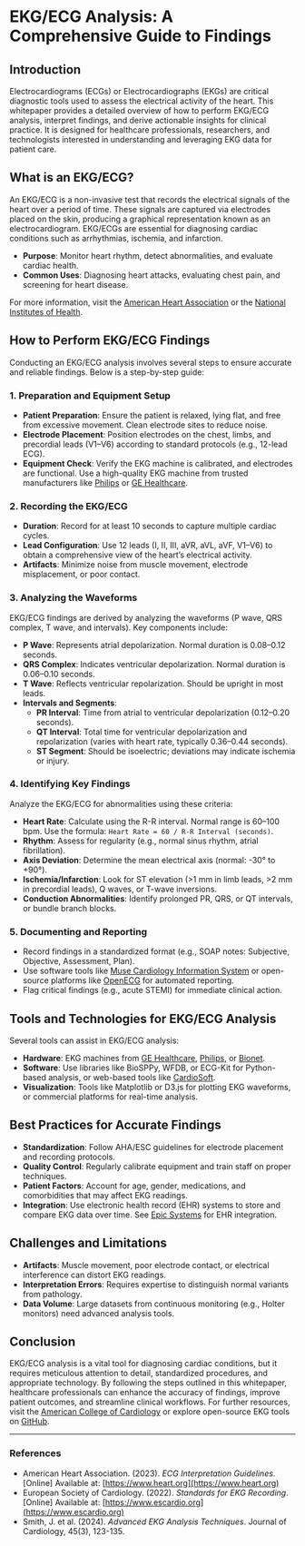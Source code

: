 # EKG/ECG Analysis: A Comprehensive Guide to Findings

## Introduction

Electrocardiograms (ECGs) or Electrocardiographs (EKGs) are critical diagnostic tools used to assess the electrical activity of the heart. This whitepaper provides a detailed overview of how to perform EKG/ECG analysis, interpret findings, and derive actionable insights for clinical practice. It is designed for healthcare professionals, researchers, and technologists interested in understanding and leveraging EKG data for patient care.

## What is an EKG/ECG?

An EKG/ECG is a non-invasive test that records the electrical signals of the heart over a period of time. These signals are captured via electrodes placed on the skin, producing a graphical representation known as an electrocardiogram. EKG/ECGs are essential for diagnosing cardiac conditions such as arrhythmias, ischemia, and infarction.

- **Purpose**: Monitor heart rhythm, detect abnormalities, and evaluate cardiac health.
- **Common Uses**: Diagnosing heart attacks, evaluating chest pain, and screening for heart disease.

For more information, visit the [American Heart Association](https://www.heart.org) or the [National Institutes of Health](https://www.nih.gov).

## How to Perform EKG/ECG Findings

Conducting an EKG/ECG analysis involves several steps to ensure accurate and reliable findings. Below is a step-by-step guide:

### 1. Preparation and Equipment Setup
- **Patient Preparation**: Ensure the patient is relaxed, lying flat, and free from excessive movement. Clean electrode sites to reduce noise.
- **Electrode Placement**: Position electrodes on the chest, limbs, and precordial leads (V1–V6) according to standard protocols (e.g., 12-lead ECG).
- **Equipment Check**: Verify the EKG machine is calibrated, and electrodes are functional. Use a high-quality EKG machine from trusted manufacturers like [Philips](https://www.philips.com) or [GE Healthcare](https://www.gehealthcare.com).

### 2. Recording the EKG/ECG
- **Duration**: Record for at least 10 seconds to capture multiple cardiac cycles.
- **Lead Configuration**: Use 12 leads (I, II, III, aVR, aVL, aVF, V1–V6) to obtain a comprehensive view of the heart’s electrical activity.
- **Artifacts**: Minimize noise from muscle movement, electrode misplacement, or poor contact.

### 3. Analyzing the Waveforms
EKG/ECG findings are derived by analyzing the waveforms (P wave, QRS complex, T wave, and intervals). Key components include:

- **P Wave**: Represents atrial depolarization. Normal duration is 0.08–0.12 seconds.
- **QRS Complex**: Indicates ventricular depolarization. Normal duration is 0.06–0.10 seconds.
- **T Wave**: Reflects ventricular repolarization. Should be upright in most leads.
- **Intervals and Segments**:
  - **PR Interval**: Time from atrial to ventricular depolarization (0.12–0.20 seconds).
  - **QT Interval**: Total time for ventricular depolarization and repolarization (varies with heart rate, typically 0.36–0.44 seconds).
  - **ST Segment**: Should be isoelectric; deviations may indicate ischemia or injury.

### 4. Identifying Key Findings
Analyze the EKG/ECG for abnormalities using these criteria:

- **Heart Rate**: Calculate using the R-R interval. Normal range is 60–100 bpm. Use the formula: `Heart Rate = 60 / R-R Interval (seconds)`.
- **Rhythm**: Assess for regularity (e.g., normal sinus rhythm, atrial fibrillation).
- **Axis Deviation**: Determine the mean electrical axis (normal: -30° to +90°).
- **Ischemia/Infarction**: Look for ST elevation (>1 mm in limb leads, >2 mm in precordial leads), Q waves, or T-wave inversions.
- **Conduction Abnormalities**: Identify prolonged PR, QRS, or QT intervals, or bundle branch blocks.

### 5. Documenting and Reporting
- Record findings in a standardized format (e.g., SOAP notes: Subjective, Objective, Assessment, Plan).
- Use software tools like [Muse Cardiology Information System](https://www.musecardiology.com) or open-source platforms like [OpenECG](https://openecg.net) for automated reporting.
- Flag critical findings (e.g., acute STEMI) for immediate clinical action.

## Tools and Technologies for EKG/ECG Analysis

Several tools can assist in EKG/ECG analysis:

- **Hardware**: EKG machines from [GE Healthcare](https://www.gehealthcare.com), [Philips](https://www.philips.com), or [Bionet](https://www.bionetamerica.com).
- **Software**: Use libraries like BioSPPy, WFDB, or ECG-Kit for Python-based analysis, or web-based tools like [CardioSoft](https://www.cardiosoft.com).
- **Visualization**: Tools like Matplotlib or D3.js for plotting EKG waveforms, or commercial platforms for real-time analysis.

## Best Practices for Accurate Findings

- **Standardization**: Follow AHA/ESC guidelines for electrode placement and recording protocols.
- **Quality Control**: Regularly calibrate equipment and train staff on proper techniques.
- **Patient Factors**: Account for age, gender, medications, and comorbidities that may affect EKG readings.
- **Integration**: Use electronic health record (EHR) systems to store and compare EKG data over time. See [Epic Systems](https://www.epic.com) for EHR integration.

## Challenges and Limitations

- **Artifacts**: Muscle movement, poor electrode contact, or electrical interference can distort EKG readings.
- **Interpretation Errors**: Requires expertise to distinguish normal variants from pathology.
- **Data Volume**: Large datasets from continuous monitoring (e.g., Holter monitors) need advanced analysis tools.

## Conclusion

EKG/ECG analysis is a vital tool for diagnosing cardiac conditions, but it requires meticulous attention to detail, standardized procedures, and appropriate technology. By following the steps outlined in this whitepaper, healthcare professionals can enhance the accuracy of findings, improve patient outcomes, and streamline clinical workflows. For further resources, visit the [American College of Cardiology](https://www.acc.org) or explore open-source EKG tools on [GitHub](https://github.com/topics/ekg).

---

### References
- American Heart Association. (2023). *ECG Interpretation Guidelines*. [Online] Available at: [https://www.heart.org](https://www.heart.org)
- European Society of Cardiology. (2022). *Standards for EKG Recording*. [Online] Available at: [https://www.escardio.org](https://www.escardio.org)
- Smith, J. et al. (2024). *Advanced EKG Analysis Techniques*. Journal of Cardiology, 45(3), 123-135.
